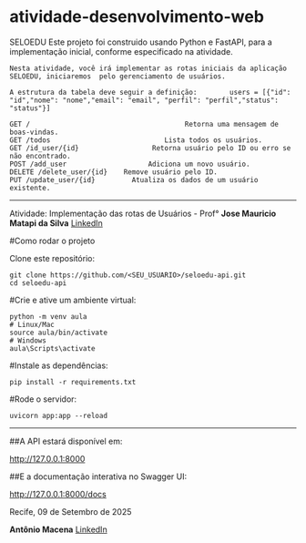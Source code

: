 # atividade-desenvolvimento-web
SELOEDU 
Este projeto foi construido usando Python e FastAPI, para  a implementação inicial, conforme especificado na atividade.
```
Nesta atividade, você irá implementar as rotas iniciais da aplicação SELOEDU, iniciaremos  pelo gerenciamento de usuários.

A estrutura da tabela deve seguir a definição:        users = [{"id": "id","nome": "nome","email": "email", "perfil": "perfil","status": "status"}]

GET /                                      Retorna uma mensagem de boas-vindas.
GET /todos                            Lista todos os usuários.
GET /id_user/{id}                  Retorna usuário pelo ID ou erro se não encontrado.
POST /add_user                    Adiciona um novo usuário.
DELETE /delete_user/{id}    Remove usuário pelo ID.
PUT /update_user/{id}         Atualiza os dados de um usuário existente.
```
---
Atividade: Implementação das rotas de Usuários - Prof° **Jose Mauricio Matapi da Silva** [LinkedIn]()


#Como rodar o projeto

Clone este repositório:

```
git clone https://github.com/<SEU_USUARIO>/seloedu-api.git
cd seloedu-api
```

#Crie e ative um ambiente virtual:

```
python -m venv aula
# Linux/Mac
source aula/bin/activate
# Windows
aula\Scripts\activate
```

#Instale as dependências:

```
pip install -r requirements.txt
```

#Rode o servidor:

```
uvicorn app:app --reload
```

---


##A API estará disponível em:
 
http://127.0.0.1:8000

##E a documentação interativa no Swagger UI:

http://127.0.0.1:8000/docs



Recife, 09 de Setembro de 2025

**Antônio Macena** [LinkedIn](https://www.linkedin.com/in/antonio-macena/)
